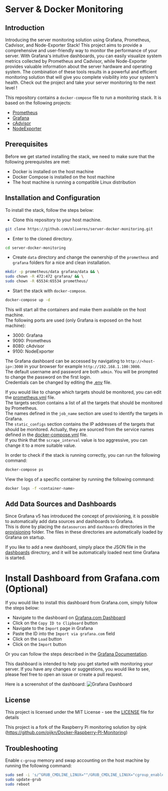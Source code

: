 # Server & Docker Monitoring

## Introduction

Introducing the server monitoring solution using Grafana, Prometheus, Cadvisor, and Node-Exporter Stack! This project aims to provide a comprehensive and user-friendly way to monitor the performance of your server. With Grafana's intuitive dashboards, you can easily visualize system metrics collected by Prometheus and Cadvisor, while Node-Exporter provides valuable information about the server hardware and operating system. The combination of these tools results in a powerful and efficient monitoring solution that will give you complete visibility into your system's health. Check out the project and take your server monitoring to the next level !

This repository contains a `docker-compose` file to run a monitoring stack. It is based on the following projects:
- [Prometheus](https://prometheus.io/)
- [Grafana](http://grafana.org/)
- [cAdvisor](https://github.com/google/cadvisor)
- [NodeExporter](https://github.com/prometheus/node_exporter)

## Prerequisites

Before we get started installing the stack, we need to make sure that the following prerequisites are met:
- Docker is installed on the host machine
- Docker Compose is installed on the host machine
- The host machine is running a compatible Linux distribution

## Installation and Configuration

To install the stack, follow the steps below:

- Clone this repository to your host machine.
```bash
git clone https://github.com/oliveres/server-docker-monitoring.git
```

- Enter to the cloned directory.
```bash
cd server-docker-monitoring
```

 - Create `data` directory and change the ownership of the `prometheus` and `grafana` folders for a nice and clean installation.
```bash
mkdir -p prometheus/data grafana/data && \
sudo chown -R 472:472 grafana/ && \
sudo chown -R 65534:65534 prometheus/
```

 - Start the stack with `docker-compose`.
```bash
docker-compose up -d
```

This will start all the containers and make them available on the host machine.
<br/>The following ports are used (only Grafana is exposed on the host machine):
- 3000: Grafana
- 9090: Prometheus
- 8080: cAdvisor
- 9100: NodeExporter

The Grafana dashboard can be accessed by navigating to `http://<host-ip>:3000` in your browser for example `http://192.168.1.100:3000`.
<br/>The default username and password are both `admin`. You will be prompted to change the password on the first login.
<br/>Credentials can be changed by editing the [.env](grafana/.env) file.

If you would like to change which targets should be monitored, you can edit the [prometheus.yml](prometheus/prometheus.yml) file.
<br/>The targets section contains a list of all the targets that should be monitored by Prometheus.
<br/>The names defined in the `job_name` section are used to identify the targets in Grafana.
<br/>The `static_configs` section contains the IP addresses of the targets that should be monitored. Actually, they are sourced from the service names defined in the [docker-compose.yml](docker-compose.yml) file.
<br/>If you think that the `scrape_interval` value is too aggressive, you can change it to a more suitable value.

In order to check if the stack is running correctly, you can run the following command:
```bash
docker-compose ps
```

View the logs of a specific container by running the following command:
```bash
docker logs -f <container-name>
```

## Add Data Sources and Dashboards

Since Grafana v5 has introduced the concept of provisioning, it is possible to automatically add data sources and dashboards to Grafana.
<br/>This is done by placing the `datasources` and `dashboards` directories in the [provisioning](grafana/provisioning) folder. The files in these directories are automatically loaded by Grafana on startup.

If you like to add a new dashboard, simply place the JSON file in the [dashboards](grafana/provisioning/dashboards) directory, and it will be automatically loaded next time Grafana is started.

# Install Dashboard from Grafana.com (Optional)

If you would like to install this dashboard from Grafana.com, simply follow the steps below:
- Navigate to the dashboard on [Grafana.com Dashboard](https://grafana.com/grafana/dashboards/15120-raspberry-pi-docker-monitoring/)
- Click on the `Copy ID to Clipboard` button
- Navigate to the `Import` page in Grafana
- Paste the ID into the `Import via grafana.com` field
- Click on the `Load` button
- Click on the `Import` button

Or you can follow the steps described in the [Grafana Documentation](https://grafana.com/docs/grafana/latest/dashboards/manage-dashboards/#import-a-dashboard).

This dashboard is intended to help you get started with monitoring your server. If you have any changes or suggestions, you would like to see, please feel free to open an issue or create a pull request.

Here is a screenshot of the dashboard:
![Grafana Dashboard](grafana/screenshots/dashboard.png)

## License

This project is licensed under the MIT License - see the [LICENSE](LICENSE) file for details

This project is a fork of the Raspberry Pi monitoring solution by oijnk (https://github.com/oijkn/Docker-Raspberry-PI-Monitoring)

## Troubleshooting

Enable `c-group` memory and swap accounting on the host machine by running the following command:
```bash
sudo sed -i 's/^GRUB_CMDLINE_LINUX=""/GRUB_CMDLINE_LINUX="cgroup_enable=cpuset cgroup_enable=memory cgroup_memory=1 swapaccount=1"/' /etc/default/grub
sudo update-grub
sudo reboot
```
